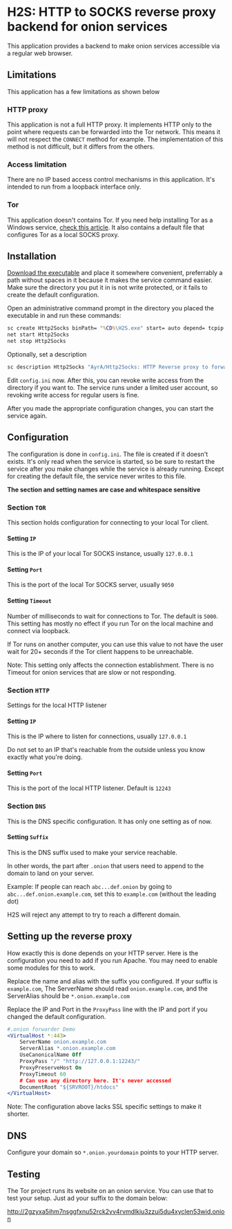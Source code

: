 # H2S: HTTP to SOCKS reverse proxy backend for onion services

This application provides a backend to make onion services accessible via a regular web browser.

## Limitations

This application has a few limitations as shown below

### HTTP proxy

This application is not a full HTTP proxy.
It implements HTTP only to the point where requests can be forwarded into the Tor network.
This means it will not respect the `CONNECT` method for example.
The implementation of this method is not difficult, but it differs from the others.

### Access limitation

There are no IP based access control mechanisms in this application.
It's intended to run from a loopback interface only.

### Tor

This application doesn't contains Tor.
If you need help installing Tor as a Windows service, [check this article](https://cable.ayra.ch/help/fs.php?help=tor).
It also contains a default file that configures Tor as a local SOCKS proxy.

## Installation

[Download the executable](https://gitload.net/AyrA/Http2Socks) and place it somewhere convenient,
preferrably a path without spaces in it because it makes the service command easier.
Make sure the directory you put it in is not write protected,
or it fails to create the default configuration.

Open an administrative command prompt in the directory you placed the executable in
and run these commands:

```bat
sc create Http2Socks binPath= "%CD%\H2S.exe" start= auto depend= tcpip obj= "NT AUTHORITY\LocalService"
net start Http2Socks
net stop Http2Socks
```

Optionally, set a description

```bat
sc description Http2Socks "AyrA/Http2Socks: HTTP Reverse proxy to forward .onion requests to Tor"
```

Edit `config.ini` now.
After this, you can revoke write access from the directory if you want to.
The service runs under a limited user account, so revoking write access for regular users is fine.

After you made the appropriate configuration changes, you can start the service again.

## Configuration

The configuration is done in `config.ini`. The file is created if it doesn't exists.
It's only read when the service is started, so be sure to restart the service after you make changes while the service is already running.
Except for creating the default file, the service never writes to this file.

**The section and setting names are case and whitespace sensitive**

### Section `TOR`

This section holds configuration for connecting to your local Tor client.

#### Setting `IP`

This is the IP of your local Tor SOCKS instance, usually `127.0.0.1`

#### Setting `Port`

This is the port of the local Tor SOCKS server, usually `9050`

#### Setting `Timeout`

Number of milliseconds to wait for connections to Tor.
The default is `5000`.
This setting has mostly no effect if you run Tor on the local machine and connect via loopback.

If Tor runs on another computer, you can use this value to not have the user wait for 20+ seconds if the Tor client happens to be unreachable.

Note: This setting only affects the connection establishment.
There is no Timeout for onion services that are slow or not responding.

### Section `HTTP`

Settings for the local HTTP listener

#### Setting `IP`

This is the IP where to listen for connections, usually `127.0.0.1`

Do not set to an IP that's reachable from the outside unless you know exactly what you're doing.

#### Setting `Port`

This is the port of the local HTTP listener.
Default is `12243`

### Section `DNS`

This is the DNS specific configuration.
It has only one setting as of now.

#### Setting `Suffix`

This is the DNS suffix used to make your service reachable.

In other words, the part after `.onion` that users need to append to the domain to land on your server.

Example: If people can reach `abc...def.onion` by going to `abc...def.onion.example.com`,
set this to `example.com` (without the leading dot)

H2S will reject any attempt to try to reach a different domain.

## Setting up the reverse proxy

How exactly this is done depends on your HTTP server.
Here is the configuration you need to add if you run Apache.
You may need to enable some modules for this to work.

Replace the name and alias with the suffix you configured.
If your suffix is `example.com`, The ServerName should read `onion.example.com`,
and the ServerAlias should be `*.onion.example.com`

Replace the IP and Port in the `ProxyPass` line with the IP and port if you changed the default configuration.

```apache
#.onion forwarder Demo
<VirtualHost *:443>
	ServerName onion.example.com
	ServerAlias *.onion.example.com
	UseCanonicalName Off
	ProxyPass "/" "http://127.0.0.1:12243/"
	ProxyPreserveHost On
	ProxyTimeout 60
	# Can use any directory here. It's never accessed
	DocumentRoot "${SRVROOT}/htdocs"
</VirtualHost>
```

Note: The configuration above lacks SSL specific settings to make it shorter.

## DNS

Configure your domain so `*.onion.yourdomain` points to your HTTP server.

## Testing

The Tor project runs its website on an onion service. You can use that to test your setup.
Just ad your suffix to the domain below:

http://2gzyxa5ihm7nsggfxnu52rck2vv4rvmdlkiu3zzui5du4xyclen53wid.onion
